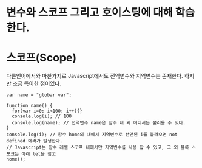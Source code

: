 # 변수와 스코프 그리고 호이스팅에 대해 학습한다.
# 스코프(Scope)
다른언어에서와 마찬가지로 Javascript에서도 전역변수와 지역변수는 존재한다. 하지만 조금 특이한 점이있다.
```
var name = "globar var";

function name() {
  for(var i=0; i<100; i++){}
  console.log(i); // 100
  console.log(name); // 전역변수 name은 함수 내 외 어디서든 불러올 수 있다.
}
console.log(i); // 함수 home의 내에서 지역변수로 선언된 i를 불러오면 not defined 에러가 발생한다.
// Javascript는 함수 레벨 스코프 내에서만 지역변수를 사용 할 수 있고, 그 외 블록 스포크는 아래 let을 참고
home(); 
```
